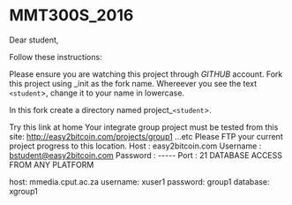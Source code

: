 # MMT300S_2016

Dear student,

Follow these instructions:


Please ensure you are watching this project through _GITHUB_  account.
Fork this project using <student>_init as the fork name. Whereever you see the text `<student`>, change it to your name in lowercase.

In this fork create a directory named project_`<student`>.


Try this link at home 
Your integrate group project must be tested from this site: http://easy2bitcoin.com/projects/group1 ...etc Please FTP your current project progress to this location. 
Host : easy2bitcoin.com 
Username : bstudent@easy2bitcoin.com 
Password : ----- 
Port : 21
DATABASE ACCESS FROM ANY PLATFORM

host: mmedia.cput.ac.za
username: xuser1
password: group1
database: xgroup1
